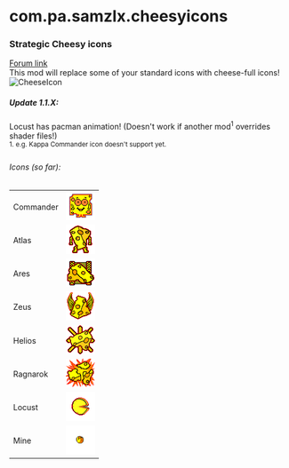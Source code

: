 # com.pa.samzlx.cheesyicons
<h3>Strategic Cheesy icons</h3>

<a href="https://forums.uberent.com/threads/rel-client-strategic-cheesy-icons.71411/">Forum link</a>
<br>
This mod will replace some of your standard icons with cheese-full icons!
<br>
<img src="http://i.imgur.com/PYSztFZ.png" alt="CheeseIcon"></img>
<br>
<h5>Update 1.1.X:</h5>
Locust has pacman animation! (Doesn't work if another mod<sup>1</sup> overrides shader files!) <br>
<sup>1. e.g. Kappa Commander icon doesn't support yet.</sup>
<br>
<h6>Icons (so far): </h6>
<table>
  <tr>
    <td>Commander</td>
    <td><img src="https://github.com/Samzlx/com.pa.samzlx.cheesyicons/blob/master/ui/main/atlas/icon_atlas/img/strategic_icons/icon_si_commander.png"></img></td>
  </tr>
  <tr>
    <td>Atlas</td>
    <td><img src="ui/main/atlas/icon_atlas/img/strategic_icons/icon_si_titan_bot.png"></img></td>
  </tr>
  <tr>
    <td>Ares</td>
    <td><img src="ui/main/atlas/icon_atlas/img/strategic_icons/icon_si_titan_vehicle.png"></img></td>
  </tr>
  <tr>
    <td>Zeus</td>
    <td><img src="ui/main/atlas/icon_atlas/img/strategic_icons/icon_si_titan_air.png"></img></td>
  </tr>
  <tr>
    <td>Helios</td>
    <td><img src="ui/main/atlas/icon_atlas/img/strategic_icons/icon_si_titan_orbital.png"></img></td>
  </tr>
  <tr>
    <td>Ragnarok</td>
    <td><img src="ui/main/atlas/icon_atlas/img/strategic_icons/icon_si_titan_structure.png"></img></td>
  </tr>
  <tr>
    <td>Locust</td>
    <td><img src="ui/main/atlas/icon_atlas/img/strategic_icons/icon_si_bot_nanoswarm.png"></img></td>
  </tr>
  <tr>
    <td>Mine</td>
    <td><img src="ui/main/atlas/icon_atlas/img/strategic_icons/icon_si_land_mine.png"></img></td>
  </tr>
</table>

